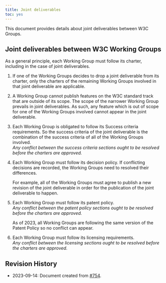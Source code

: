 ```yaml
---
title: Joint deliverables
toc: yes
---
```


<p>This document provides details about joint deliverables between W3C Groups.</p>

<h2 id="between-wgs">Joint deliverables between W3C Working Groups</h2>
<p>As a general principle, each Working Group must follow its charter, including in the case of joint deliverables.</p>

<ol>
<li id="dropping">
  <p>
    If one of the Working Groups decides to drop a joint deliverable from its charter,
    only the charters of the remaining Working Groups involved in that joint deliverable are applicable.
  </p>
</li>
<li id="scope">
  <p>
    A Working Group cannot publish features on the W3C standard track that are outside of its scope.
    The scope of the narrower Working Group prevails in joint deliverables.
    As such, any feature which is out of scope for one of the Working Groups involved cannot appear in the joint deliverable.
  </p>
</li>
<li id="success-criteria">
  <p>
    Each Working Group is obligated to follow its Success criteria requirements.
    So the success criteria of the joint deliverable is the combination of the success criteria of all of the Working Groups involved.<br>
    <em>Any conflict between the success criteria sections ought to be resolved before the charters are approved.</em>
  </p>
</li>
<li id="decision-policy">
  <p>
    Each Working Group must follow its decision policy.
    If conflicting decisions are recorded, the Working Groups need to resolved their differences.
  </p>
  <p class='example'>
    For example, all of the Working Groups must agree to publish a new revision of the joint deliverable in order for the publication
    of the joint deliverable to happen.
  </p>
</li>
<li id="patent-policy">
  <p>
    Each Working Group must follow its patent policy.<br>
    <em>Any conflict between the patent policy sections ought to be resolved before the charters are approved.</em>
  </p>
  <p class='example'>
    As of 2023, all Working Groups are following the same version of the Patent Policy so no conflict can appear.
  </p>
</li>
<li id="licensing">
  <p>
    Each Working Group must follow its licensing requirements.<br>
    <em>Any conflict between the licensing sections ought to be resolved before the charters are approved.</em>
  </p>
</li>
</ol>

<h2>Revision History</h2>
<ul>
  <li>2023-09-14: Document created from <a href="https://github.com/w3c/process/issues/754#issuecomment-1719014704">#754</a>.</li>
</ul>
